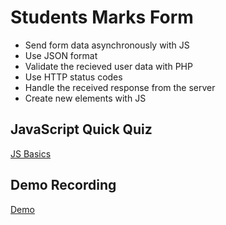 # Students Marks Form

- Send form data asynchronously with JS
- Use JSON format
- Validate the recieved user data with PHP
- Use HTTP status codes
- Handle the received response from the server
- Create new elements with JS

## JavaScript Quick Quiz
[JS Basics](https://forms.gle/Ajhqg8snHDjYkUYe8)

## Demo Recording
[Demo](https://drive.google.com/open?id=1tua-PUgrpoLudGG001JjWs7pZvs0e1J6)
